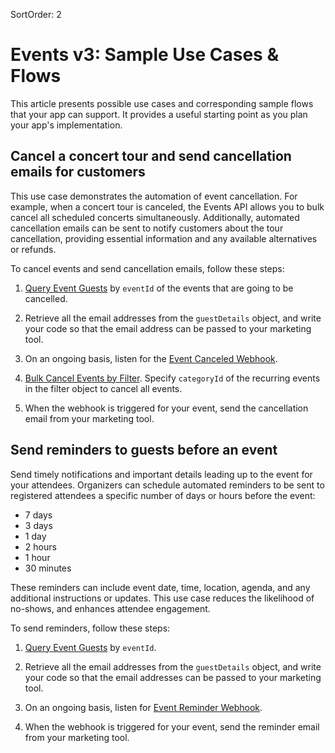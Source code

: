 SortOrder: 2
# Events v3: Sample Use Cases & Flows

This article presents possible use cases and corresponding sample flows that your app can support. It provides a useful starting point as you plan your app's implementation. 

## Cancel a concert tour and send cancellation emails for customers

This use case demonstrates the automation of event cancellation. For example, when a concert tour is canceled, the Events API allows you to bulk cancel all scheduled concerts simultaneously. Additionally, automated cancellation emails can be sent to notify customers about the tour cancellation, providing essential information and any available alternatives or refunds.

To cancel events and send cancellation emails, follow these steps:

1. [Query Event Guests](https://dev.wix.com/api/rest/wix-events/event-guests/query-event-guests) by `eventId` of the events that are going to be cancelled.

1. Retrieve all the email addresses from the `guestDetails` object, and write your code so that the email address can be passed to your marketing tool.

1. On an ongoing basis, listen for the [Event Canceled Webhook](). 

1. [Bulk Cancel Events by Filter](). Specify `categoryId` of the recurring events in the filter object to cancel all events.

1. When the webhook is triggered for your event, send the cancellation email from your marketing tool.

## Send reminders to guests before an event

Send timely notifications and important details leading up to the event for your attendees. Organizers can schedule automated reminders to be sent to registered attendees a specific number of days or hours before the event:

- 7 days
- 3 days
- 1 day
- 2 hours
- 1 hour
- 30 minutes

These reminders can include event date, time, location, agenda, and any additional instructions or updates. This use case reduces the likelihood of no-shows, and enhances attendee engagement.

To send reminders, follow these steps:

1. [Query Event Guests](https://dev.wix.com/api/rest/wix-events/event-guests/query-event-guests) by `eventId`.

1. Retrieve all the email addresses from the `guestDetails` object, and write your code so that the email addresses can be passed to your marketing tool.

1. On an ongoing basis, listen for [Event Reminder Webhook](). 

1. When the webhook is triggered for your event, send the reminder email from your marketing tool.
